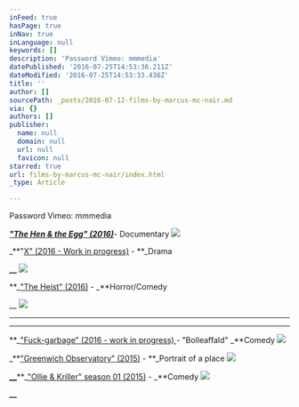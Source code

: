 ```yaml
---
inFeed: true
hasPage: true
inNav: true
inLanguage: null
keywords: []
description: 'Password Vimeo: mmmedia'
datePublished: '2016-07-25T14:53:36.211Z'
dateModified: '2016-07-25T14:53:33.436Z'
title: ''
author: []
sourcePath: _posts/2016-07-12-films-by-marcus-mc-nair.md
via: {}
authors: []
publisher:
  name: null
  domain: null
  url: null
  favicon: null
starred: true
url: films-by-marcus-mc-nair/index.html
_type: Article

---
```

Password Vimeo: mmmedia

**_["The Hen & the Egg" (2016)][0]_**- Documentary
![](https://the-grid-user-content.s3-us-west-2.amazonaws.com/bf78cce2-ff78-401b-912b-d00da3909d5c.png)

_**"[X" (2016 - Work in progress)][1] - **_Drama

**__**
![](https://the-grid-user-content.s3-us-west-2.amazonaws.com/5d465e34-e9d4-4cdd-a465-c293d7287b26.png)

**_["The Heist" (2016)][2] - _**Horror/Comedy

__
![](https://the-grid-user-content.s3-us-west-2.amazonaws.com/1aed483d-1a64-4e24-a2f9-9432515438a4.png)

****

****

**_["Fuck-garbage" (2016 - work in progress) ][3]- "Bolleaffald" _**Comedy
![](https://the-grid-user-content.s3-us-west-2.amazonaws.com/9dfd7fdd-f9fa-46cb-b526-c15c99d7eb15.png)

_**["Greenwich Observatory" (2015)][4] - **_Portrait of a place
![](https://the-grid-user-content.s3-us-west-2.amazonaws.com/f310bdf3-436e-49fa-8f89-473f053ba9e2.png)

[**__**][5]**_["Ollie & Kriller" season 01 (2015)][5] - _**Comedy
![](https://the-grid-user-content.s3-us-west-2.amazonaws.com/678e8c24-b120-4df9-a998-c826dd5bcb4c.png)

**__**

[0]: https://vimeo.com/174430723
[1]: https://vimeo.com/175519215
[2]: https://vimeo.com/175515922
[3]: https://vimeo.com/174431705
[4]: https://www.youtube.com/watch?v=pZ0Jt7Ni59o
[5]: https://www.youtube.com/watch?v=otlasYG32pY